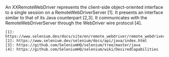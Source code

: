 An XXRemoteWebDriver represents the client-side object-oriented interface to a single session on a RemoteWebDriverServer [1]. It presents an interface similar to that of its Java counterpart [2,3]. It communicates with the RemoteWebDriverServer through the WebDriver wire protocol [4].

	[1]: https://www.selenium.dev/docs/site/en/remote_webdriver/remote_webdriver_server/
	[2]: https://www.selenium.dev/selenium/docs/api/java/index.html
	[3]: https://github.com/SeleniumHQ/selenium/tree/master/java
	[4]: https://github.com/SeleniumHQ/selenium/wiki/DesiredCapabilities
